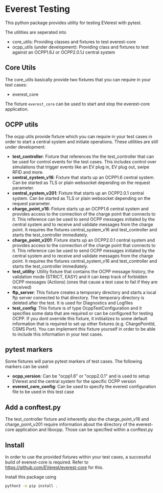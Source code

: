 # Everest Testing

This python package provides utility for testing EVerest with pytest.

The utilities are seperated into
* core_utils: Providing classes and fixtures to test everest-core
* ocpp_utils (under development): Providing class and fixtures to test against an OCPP1.6J or OCPP2.0.1J central system 

## Core Utils

The core_utils basically provide two fixtures that you can require in your test cases: 
* everest_core

The fixture `everest_core` can be used to start and stop the everest-core application.

## OCPP utils

The ocpp utils provide fixture which you can require in your test cases in order to start a central system and initiate operations.
These utilities are still under development.

* **test_controller**: Fixture that references the the test_controller that can be used for control events for the test cases. This includes control over simulations that trigger events like an EV plug in, EV plug out, swipe RFID and more.
* **central_system_v16**: Fixture that starts up an OCPP1.6 central system. Can be started as TLS or plain websocket depending on the request parameter.
* **central_system_v201**: Fixture that starts up an OCPP2.0.1 central system. Can be started as TLS or plain websocket depending on the request parameter.
* **charge_point_v16**: Fixture starts up an OCPP1.6 central system and provides access to the connection of the charge point that connects to it. This reference can be used to send OCPP messages initiated by the central system and to receive and validate messages from the charge point. It requires the fixtures central_system_v16 and test_controller and starts the test_controller immediately.
* **charge_point_v201**: Fixture starts up an OCPP2.0.1 central system and provides access to the connection of the charge point that connects to it. This reference can be used to send OCPP messages initiated by the central system and to receive and validate messages from the charge point. It requires the fixtures central_system_v16 and test_controller and starts the test_controller immediately.
* **test_utility**: Utility fixture that contains the OCPP message history, the validation mode (STRICT, EASY) and it can keep track of forbidden OCPP messages (Actions) (ones that cause a test case to fail if they are received)
* **ftp_server**: This fixture creates a temporary directory and starts a local ftp server connected to that directory. The temporary directory is deleted after the test. It is used for Diagnostics and Logfiles
* **test_config**: This fixture is of type OcppTestConfiguration and it specifies some data that are required or can be configured for testing OCPP. If you dont override this fixture, it initiializes to some default information that is required to set up other fixtures (e.g. ChargePointId, CSMS Port). You can implement this fixture yourself in order to be able to include this information in your test cases.

## pytest markers

Some fixtures will parse pytest markers of test cases. The following markers can be used:

* **ocpp_version**: Can be "ocpp1.6" or "ocpp2.0.1" and is used to setup EVerest and the central system for the specific OCPP version
* **everest_core_config**: Can be used to specify the everest configuration file to be used in this test case

## Add a conftest.py

The test_controller fixture and inherently also the charge_point_v16 and charge_point_v201 require information about the directory of the everest-core application and libocpp. Those can be specified within a conftest.py 

## Install

In order to use the provided fixtures within your test cases, a successful build of everest-core is required. Refer to https://github.com/EVerest/everest-core for this.

Install this package using 

```bash
python3 -m pip install .
```
